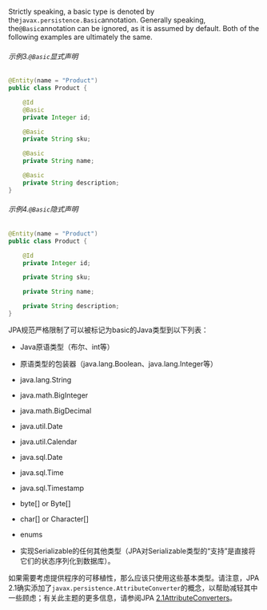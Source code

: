 Strictly speaking, a basic type is denoted by the`javax.persistence.Basic`annotation. Generally speaking, the`@Basic`annotation can be ignored, as it is assumed by default. Both of the following examples are ultimately the same.

###### 示例3.`@Basic`显式声明

```java
@Entity(name = "Product")
public class Product {

    @Id
    @Basic
    private Integer id;

    @Basic
    private String sku;

    @Basic
    private String name;

    @Basic
    private String description;
}
```

###### 示例4.`@Basic`隐式声明

```java
@Entity(name = "Product")
public class Product {

    @Id
    private Integer id;

    private String sku;

    private String name;

    private String description;
}
```

JPA规范严格限制了可以被标记为basic的Java类型到以下列表：

* Java原语类型（布尔、int等）

* 原语类型的包装器（java.lang.Boolean、java.lang.Integer等）

* java.lang.String
* java.math.BigInteger
* java.math.BigDecimal
* java.util.Date
* java.util.Calendar
* java.sql.Date
* java.sql.Time
* java.sql.Timestamp
* byte\[\] or Byte\[\]
* char\[\] or Character\[\]
* enums

* 实现Serializable的任何其他类型（JPA对Serializable类型的“支持”是直接将它们的状态序列化到数据库）。

如果需要考虑提供程序的可移植性，那么应该只使用这些基本类型。请注意，JPA 2.1确实添加了`javax.persistence.AttributeConverter`的概念，以帮助减轻其中一些顾虑；有关此主题的更多信息，请参阅JPA [2.1AttributeConverters](http://docs.jboss.org/hibernate/orm/current/userguide/html_single/Hibernate_User_Guide.html#basic-jpa-convert)。



